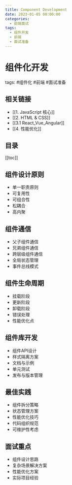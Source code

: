 ```yaml
---
title: Component Development
date: 2023-01-05 00:00:00
categories:
  - 前端面试
tags: 
  - 组件开发
  - 前端
  - 面试准备
---
```


# 组件化开发
tags: #组件化 #前端 #面试准备

## 相关链接
- [[1. JavaScript 核心]]
- [[2. HTML & CSS]]
- [[3.1 React_Vue_Angular]]
- [[4. 性能优化]]

## 目录
[[toc]]

## 组件设计原则
- 单一职责原则
- 可复用性
- 可组合性
- 松耦合
- 高内聚

## 组件通信
- 父子组件通信
- 兄弟组件通信
- 跨层级组件通信
- 全局状态管理
- 事件总线模式

## 组件生命周期
- 挂载阶段
- 更新阶段
- 卸载阶段
- 错误处理
- 性能优化点

## 组件库开发
- 组件API设计
- 样式隔离方案
- 文档与示例
- 单元测试
- 发布与版本管理

## 最佳实践
- 组件拆分策略
- 状态管理方案
- 性能优化技巧
- 代码组织规范
- 可维护性考虑

## 面试重点
- 组件设计思路
- 复杂场景解决方案
- 性能优化方案
- 实际项目经验
